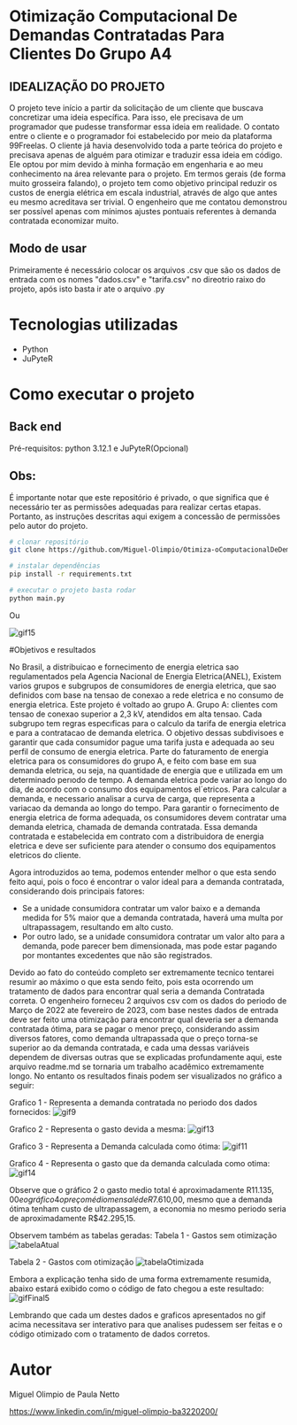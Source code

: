 #  Otimização Computacional De Demandas Contratadas Para Clientes Do Grupo A4

## IDEALIZAÇÃO DO PROJETO

O projeto teve início a partir da solicitação de um cliente que buscava concretizar uma ideia específica. Para isso, ele precisava de um programador que pudesse transformar essa ideia em realidade. O contato entre o cliente e o programador foi estabelecido por meio da plataforma 99Freelas. O cliente já havia desenvolvido toda a parte teórica do projeto e precisava apenas de alguém para otimizar e traduzir essa ideia em código. Ele optou por mim devido à minha formação em engenharia e ao meu conhecimento na área relevante para o projeto. Em termos gerais (de forma muito grosseira falando), o projeto tem como objetivo principal reduzir os custos de energia elétrica em escala industrial, através de algo que antes eu mesmo acreditava ser trivial. O engenheiro que me contatou demonstrou ser possível apenas com mínimos ajustes pontuais referentes à demanda contratada economizar muito.

## Modo de usar
Primeiramente é necessário colocar os arquivos .csv que são os dados de entrada com os nomes "dados.csv" e "tarifa.csv" no direotrio raixo do projeto, após isto basta ir ate o arquivo .py

# Tecnologias utilizadas

- Python
- JuPyteR
  
# Como executar o projeto

## Back end
Pré-requisitos: python 3.12.1 e JuPyteR(Opcional)

## Obs:

É importante notar que este repositório é privado, o que significa que é necessário ter as permissões adequadas para realizar certas etapas. Portanto, as instruções descritas aqui exigem a concessão de permissões pelo autor do projeto.

```bash
# clonar repositório
git clone https://github.com/Miguel-Olimpio/Otimiza-oComputacionalDeDemandasContratadasParaClientesDoGrupoA4.git

# instalar dependências
pip install -r requirements.txt

# executar o projeto basta rodar 
python main.py
```
Ou

![gif15](https://github.com/Miguel-Olimpio/Otimiza-oComputacionalDeDemandasContratadasParaClientesDoGrupoA4/assets/107503116/3a1fe4a8-8775-436c-a1cd-48952669260b)

#Objetivos e resultados

No Brasil, a distribuicao e fornecimento de energia eletrica sao regulamentados pela Agencia Nacional de Energia Eletrica(ANEL), Existem varios grupos e subgrupos
de consumidores de energia eletrica, que sao definidos com base na tensao de conexao a rede eletrica e no consumo de energia eletrica.
Este projeto é voltado ao grupo A.
Grupo A: clientes com tensao de conexao superior a 2,3 kV, atendidos em alta tensao.
Cada subgrupo tem regras especıficas para o calculo da tarifa de energia eletrica e para a contratacao de demanda eletrica. O objetivo dessas subdivisoes e garantir 
que cada consumidor pague uma tarifa justa e adequada ao seu perfil de consumo de energia eletrica.
Parte do faturamento de energia eletrica para os consumidores do grupo A, e feito com base em sua demanda eletrica, ou seja, na quantidade de energia que e utilizada em
um determinado perıodo de tempo. A demanda eletrica pode variar ao longo do dia, de acordo com o consumo dos equipamentos el´etricos. Para calcular a demanda, e necessario
analisar a curva de carga, que representa a variacao da demanda ao longo do tempo.
Para garantir o fornecimento de energia eletrica de forma adequada, os consumidores devem contratar uma demanda eletrica, chamada de demanda contratada. Essa demanda
contratada e estabelecida em contrato com a distribuidora de energia eletrica e deve ser suficiente para atender o consumo dos equipamentos eletricos do cliente.

Agora introduzidos ao tema, podemos entender melhor o que esta sendo feito aqui, pois o foco é encontrar o valor ideal para a demanda contratada, considerando dois principais fatores:
- Se a unidade consumidora contratar um valor baixo e a demanda medida for 5% maior que a demanda contratada, haverá uma multa por ultrapassagem, resultando em alto custo.
- Por outro lado, se a unidade consumidora contratar um valor alto para a demanda, pode parecer bem dimensionada, mas pode estar pagando por montantes excedentes que não são registrados.

Devido ao fato do conteúdo completo ser extremamente tecnico tentarei resumir ao máximo o que esta sendo feito, pois esta ocorrendo um tratamento de dados para encontrar
qual seria a demanda Contratada correta.
O engenheiro forneceu 2 arquivos csv com os dados do periodo de Março de 2022 ate fevereiro de 2023, com base nestes dados de entrada deve ser feito uma otimização para
encontrar qual deveria ser a demanda contratada ótima, para se pagar o menor preço, considerando assim diversos fatores, como demanda ultrapassada que o preço torna-se
superior ao da demanda contratada, e cada uma dessas variáveis dependem de diversas outras que se explicadas profundamente aqui, este arquivo readme.md se tornaria um
trabalho acadêmico extremamente longo. No entanto os resultados finais podem ser visualizados no gráfico a seguir:

Grafico 1 - Representa a demanda contratada no periodo dos dados fornecidos:
![gif9](https://github.com/Miguel-Olimpio/Otimiza-oComputacionalDeDemandasContratadasParaClientesDoGrupoA4/assets/107503116/35168163-4b18-4d47-9fc5-79fd12b4f3c8)

Grafico 2 - Representa o gasto devida a mesma:
![gif13](https://github.com/Miguel-Olimpio/Otimiza-oComputacionalDeDemandasContratadasParaClientesDoGrupoA4/assets/107503116/768eef54-b5e9-49d4-8c92-fb5c4281d86f)

Grafico 3 - Representa a Demanda calculada como ótima:
![gif11](https://github.com/Miguel-Olimpio/Otimiza-oComputacionalDeDemandasContratadasParaClientesDoGrupoA4/assets/107503116/dcc78f78-794f-4653-a19e-54cce593f10b)

Grafico 4 - Representa o gasto que da demanda calculada como otima:
![gif14](https://github.com/Miguel-Olimpio/Otimiza-oComputacionalDeDemandasContratadasParaClientesDoGrupoA4/assets/107503116/c0ba1691-1788-4ecb-beee-df7930693498)

Observe que o gráfico 2 o gasto medio total é aproximadamente R$11.135,00 e o gráfico 4 o preço médio mensal é de R$7.610,00, mesmo que a demanda ótima tenham
custo de ultrapassagem, a economia no mesmo periodo seria de aproximadamente R$42.295,15.

Observem também as tabelas geradas:
Tabela 1 - Gastos sem otimização
![tabelaAtual](https://github.com/Miguel-Olimpio/Otimiza-oComputacionalDeDemandasContratadasParaClientesDoGrupoA4/assets/107503116/abaf6ba4-0a78-4a7e-817e-029222a710b8)

Tabela 2 - Gastos com otimização
![tabelaOtimizada](https://github.com/Miguel-Olimpio/Otimiza-oComputacionalDeDemandasContratadasParaClientesDoGrupoA4/assets/107503116/fb9cc4e9-3a86-423c-b877-19ea46ff2691)

Embora a explicação tenha sido de uma forma extremamente resumida, abaixo estará exibido como o código de fato chegou a este resultado:
![gifFinal5](https://github.com/Miguel-Olimpio/Otimiza-oComputacionalDeDemandasContratadasParaClientesDoGrupoA4/assets/107503116/bb5c8571-614c-48ee-8b93-1912a0559b55)

Lembrando que cada um destes dados e graficos apresentados no gif acima necessitava ser interativo para que analises pudessem ser feitas e o código otimizado com o
tratamento de dados corretos.

# Autor

Miguel Olimpio de Paula Netto

https://www.linkedin.com/in/miguel-olimpio-ba3220200/
